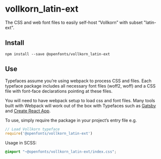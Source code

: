 
# vollkorn_latin-ext

The CSS and web font files to easily self-host “Vollkorn” with subset "latin-ext".

## Install

`npm install --save @openfonts/vollkorn_latin-ext`

## Use

Typefaces assume you’re using webpack to process CSS and files. Each typeface
package includes all necessary font files (woff2, woff) and a CSS file with
font-face declarations pointing at these files.

You will need to have webpack setup to load css and font files. Many tools built
with Webpack will work out of the box with Typefaces such as [Gatsby](https://github.com/gatsbyjs/gatsby)
and [Create React App](https://github.com/facebookincubator/create-react-app).

To use, simply require the package in your project’s entry file e.g.

```javascript
// Load Vollkorn typeface
require('@openfonts/vollkorn_latin-ext')
```

Usage in SCSS:
```scss
@import "~@openfonts/vollkorn_latin-ext/index.css";
```
